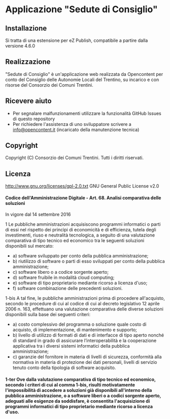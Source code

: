 # Applicazione "Sedute di Consiglio"

## Installazione

Si tratta di una estensione per eZ Publish, compatibile a partire dalla versione 4.6.0

## Realizzazione
"Sedute di Consiglio" è un'applicazione web realizzata da Opencontent per conto del Consiglio delle Autonomie Locali del Trentino, su incarico e con risorse del Consorzio dei Comuni Trentini.

## Ricevere aiuto
* Per segnalare malfunzionamenti utilizzare la funzionalità GitHub Issues di questo repository
* Per richiedere l'assistenza di uno sviluppatore scrivere a info@opencontent.it (incaricato della manutenzione tecnica)

## Copyright

Copyright (C) Consorzio dei Comuni Trentini. Tutti i diritti riservati.

## Licenza
http://www.gnu.org/licenses/gpl-2.0.txt GNU General Public License v2.0

#### Codice dell'Amministrazione Digitale - Art. 68.  Analisi comparativa delle soluzioni 

In vigore dal 14 settembre 2016 

1  Le pubbliche amministrazioni acquisiscono programmi informatici o parti di essi nel rispetto dei princìpi di economicità e di efficienza, tutela degli investimenti, riuso e neutralità tecnologica, a seguito di una valutazione comparativa di tipo tecnico ed economico tra le seguenti soluzioni disponibili sul mercato:
* a)  software sviluppato per conto della pubblica amministrazione; 
* b)  riutilizzo di software o parti di esso sviluppati per conto della pubblica amministrazione; 
* c)  software libero o a codice sorgente aperto; 
* d)  software fruibile in modalità cloud computing; 
* e)  software di tipo proprietario mediante ricorso a licenza d'uso; 
* f)  software combinazione delle precedenti soluzioni.

1-bis  A tal fine, le pubbliche amministrazioni prima di procedere all'acquisto, secondo le procedure di cui al codice di cui al decreto legislativo 12 aprile 2006 n. 163, effettuano una valutazione comparativa delle diverse soluzioni disponibili sulla base dei seguenti criteri:
* a)  costo complessivo del programma o soluzione quale costo di acquisto, di implementazione, di mantenimento e supporto; 
* b)  livello di utilizzo di formati di dati e di interfacce di tipo aperto nonché di standard in grado di assicurare l’interoperabilità e la cooperazione applicativa tra i diversi sistemi informatici della pubblica amministrazione;
* c)  garanzie del fornitore in materia di livelli di sicurezza, conformità alla normativa in materia di protezione dei dati personali, livelli di servizio tenuto conto della tipologia di software acquisito. 

#### 1-ter  Ove dalla valutazione comparativa di tipo tecnico ed economico, secondo i criteri di cui al comma 1-bis, risulti motivatamente l'impossibilità di accedere a soluzioni già disponibili all'interno della pubblica amministrazione, o a software liberi o a codici sorgente aperto, adeguati alle esigenze da soddisfare, è consentita l'acquisizione di programmi informatici di tipo proprietario mediante ricorso a licenza d'uso. 
